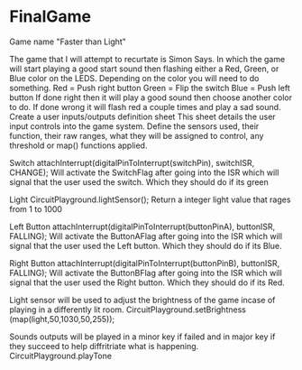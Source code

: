 # FinalGame
Game name "Faster than Light"

The game that I will attempt to recurtate is Simon Says. 
In which the game will start playing a good start sound then flashing either a Red, Green, or Blue color on the LEDS. 
Depending on the color you will need to do something. 
Red = Push right button
Green = Flip the switch
Blue = Push left button
If done right then it will play a good sound then choose another color to do.
If done wrong it will flash red a couple times and play a sad sound.
Create a user inputs/outputs definition sheet
This sheet details the user input controls into the game system. Define the sensors used, their function, their raw ranges, what they will be assigned to control, any threshold or map() functions applied.

Switch
attachInterrupt(digitalPinToInterrupt(switchPin), switchISR, CHANGE);
Will activate the SwitchFlag after going into the ISR which will signal that the user used the switch. Which they should do if its green

Light
CircuitPlayground.lightSensor();
Return a integer light value that rages from 1 to 1000

Left Button
attachInterrupt(digitalPinToInterrupt(buttonPinA), buttonISR, FALLING);
Will activate the ButtonAFlag after going into the ISR which will signal that the user used the Left button. Which they should do if its Blue.

Right Button
attachInterrupt(digitalPinToInterrupt(buttonPinB), buttonISR, FALLING);
Will activate the ButtonBFlag after going into the ISR which will signal that the user used the Right button. Which they should do if its Red.

Light sensor will be used to adjust the brightness of the game incase of playing in a differently lit room.
CircuitPlayground.setBrightness
(map(light,50,1030,50,255));

Sounds outputs will be played in a minor key if failed and in major key if they succeed to help diffritriate what is happening.
CircuitPlayground.playTone









